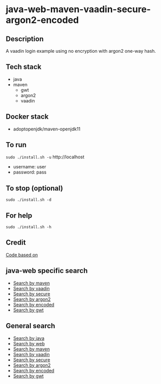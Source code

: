 # java-web-maven-vaadin-secure-argon2-encoded

## Description
A vaadin login example using
no encryption with argon2
one-way hash.

## Tech stack
- java
- maven
  - gwt
  - argon2
  - vaadin

## Docker stack
- adoptopenjdk/maven-openjdk11

## To run
`sudo ./install.sh -u`
http://localhost
- username: user
- password: pass

## To stop (optional)
`sudo ./install.sh -d`

## For help
`sudo ./install.sh -h`

## Credit
[Code based on](https://examples.javacodegeeks.com/enterprise-java/vaadin/vaadin-login-example/)

## java-web specific search
- [Search by maven](https://github.com/bearddan2000?tab=repositories&q=java-web-maven&type=&language=&sort=)
- [Search by vaadin](https://github.com/bearddan2000?tab=repositories&q=java-web-vaadin&type=&language=&sort=)
- [Search by secure](https://github.com/bearddan2000?tab=repositories&q=java-web-secure&type=&language=&sort=)
- [Search by argon2](https://github.com/bearddan2000?tab=repositories&q=java-web-argon2&type=&language=&sort=)
- [Search by encoded](https://github.com/bearddan2000?tab=repositories&q=java-web-encoded&type=&language=&sort=)
- [Search by gwt](https://github.com/bearddan2000?tab=repositories&q=java-web-gwt&type=&language=&sort=)

## General search
- [Search by java](https://github.com/bearddan2000?tab=repositories&q=java&type=&language=&sort=)
- [Search by web](https://github.com/bearddan2000?tab=repositories&q=web&type=&language=&sort=)
- [Search by maven](https://github.com/bearddan2000?tab=repositories&q=maven&type=&language=&sort=)
- [Search by vaadin](https://github.com/bearddan2000?tab=repositories&q=vaadin&type=&language=&sort=)
- [Search by secure](https://github.com/bearddan2000?tab=repositories&q=secure&type=&language=&sort=)
- [Search by argon2](https://github.com/bearddan2000?tab=repositories&q=argon2&type=&language=&sort=)
- [Search by encoded](https://github.com/bearddan2000?tab=repositories&q=encoded&type=&language=&sort=)
- [Search by gwt](https://github.com/bearddan2000?tab=repositories&q=gwt&type=&language=&sort=)
